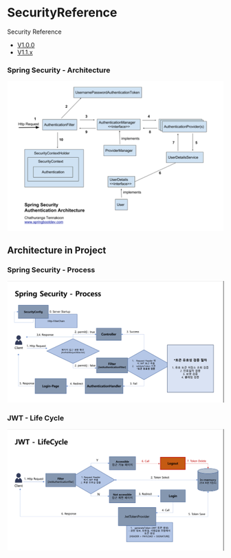 # SecurityReference
Security Reference
- [V1.0.0](https://github.com/mon99745/SecurityReference/blob/dev/RELEASENOTE.md#v100-2024-01-30-)
- [V1.1.x](https://github.com/mon99745/SecurityReference/blob/dev/RELEASENOTE.md#v110-2024-04-24-)
  
### Spring Security - Architecture
![](src/main/resources/static/img/SpringSecurity-Architecture.png)
## Architecture in Project

### Spring Security - Process
![SpringSecurity-Process.png](src%2Fmain%2Fresources%2Fstatic%2Fimg%2FSpringSecurity-Process.png)
### JWT - Life Cycle
![JWT-LifeCycle.png](src%2Fmain%2Fresources%2Fstatic%2Fimg%2FJWT-LifeCycle.png)
